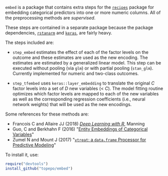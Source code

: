 `embed` is a package that contains extra steps for the [`recipes`](http://cran.rstudio.com/package=recipes) package for embedding categorical predictors into one or more numeric columns. All of the preprocessing methods are _supervised_. 

These steps are contained in a separate package because the package dependencies, [`rstanarm`](http://cran.rstudio.com/package=rstanarm) and [`keras`](http://cran.rstudio.com/package=keras),  are fairly heavy. 

The steps included are:

* `step_embed` estimates the effect of each of the factor levels on the outcome and these estimates are used as the new encoding. The estimates are estimated by a generalized linear model. This step can be executed without pooling (via `glm`) or with partial pooling (`stan_glm`). Currently implemented for numeric and two-class outcomes. 

* `step_tfembed` uses `keras::layer_embedding` to translate the original _C_ factor levels into a set of _D_ new variables (< _C_). The model fitting routine optimizes which factor levels are mapped to each of the new variables as well as the corresponding regression coefficients (i.e., neural network weights) that will be used as the new encodings.  

Some references for these methods are:

* Francois C and Allaire JJ (2018) [_Deep Learning with R_](https://www.manning.com/books/deep-learning-with-r), Manning
* Guo, C and Berkhahn F (2016) "[Entity Embeddings of Categorical Variables](https://arxiv.org/abs/1604.06737)"
* Zumel N and Mount J (2017) "[`vtreat`: a `data.frame` Processor for Predictive Modeling](https://arxiv.org/abs/1611.09477)"


To install it, use:

``` r
require("devtools")
install_github("topepo/embed")
```
